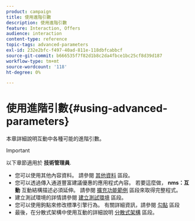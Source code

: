 ```yaml
---
product: campaign
title: 使用進階引數
description: 使用進階引數
feature: Interaction, Offers
audience: interaction
content-type: reference
topic-tags: advanced-parameters
exl-id: 232e2bfc-f497-40ad-811e-118dbfcabbcf
source-git-commit: b666535f7f82d1b8c2da4fbce1bc25cf8d39d187
workflow-type: tm+mt
source-wordcount: '118'
ht-degree: 0%

---
```


# 使用進階引數{#using-advanced-parameters}



本章詳細說明互動中各種可能的進階引數。

>[!IMPORTANT]
>
>以下章節適用於 **技術管理員**.

* 您可以使用其他內容資料。 請參閱 [其他資料](../../interaction/using/additional-data.md) 區段。
* 您可以透過傳入通道豐富建議優惠的應用程式內容。 若要這麼做， **nms：互動** 互動結構描述必須延伸。 請參閱 [擴充功能範例](../../interaction/using/extension-example.md) 區段來取得完整程式。
* 建立測試環境的詳情請參閱 [建立測試環境](../../interaction/using/creating-a-test-environment.md) 區段。
* 您可以使用鉤點來修改標準引擎行為。 有關詳細資訊，請參閱 [勾點](../../interaction/using/hooks.md) 區段
* 最後，在分散式架構中使用互動的詳細說明 [分散式架構](../../interaction/using/distributed-architectures.md) 區段。
